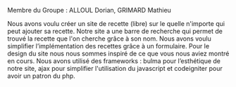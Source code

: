 Membre du Groupe : ALLOUL Dorian, GRIMARD Mathieu

Nous avons voulu créer un site de recette (libre) sur le quelle n'importe qui peut ajouter sa recette. 
Notre site a une barre de recherche qui permet de trouvé la recette que l'on cherche grâce à son nom.
Nous avons voulu simplifier l’implémentation des recettes grâce à un formulaire. 
Pour le design du site nous nous sommes inspiré de ce que vous nous aviez montré en cours.
Nous avons utilisé des frameworks : bulma pour l’esthétique de notre site, ajax pour simplifier l'utilisation du javascript et codeigniter pour avoir un patron du php.
